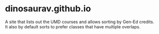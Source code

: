 dinosaurav.github.io
====================

A site that lists out the UMD courses and allows sorting by Gen-Ed credits. 
It also by default sorts to prefer classes that have multiple overlaps.

